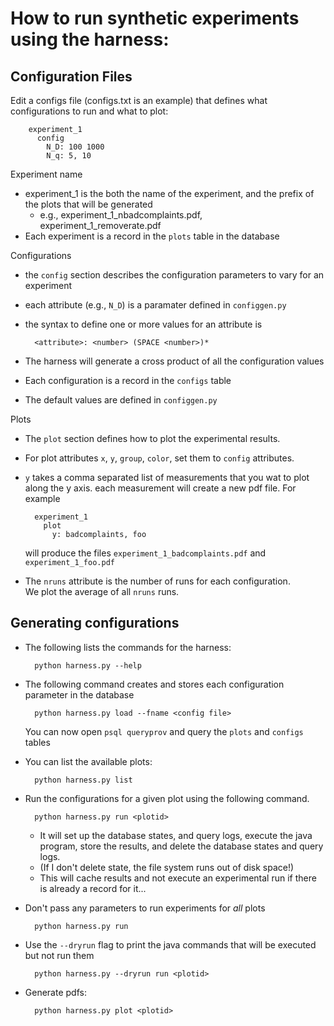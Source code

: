 # How to run synthetic experiments using the harness:


## Configuration Files

Edit a configs file (configs.txt is an example) that defines what configurations to run and what to plot:

        experiment_1
          config
            N_D: 100 1000
            N_q: 5, 10

Experiment name

* experiment_1 is the both the name of the experiment, and the prefix of the plots that will be generated
  * e.g., experiment_1_nbadcomplaints.pdf, experiment_1_removerate.pdf
* Each experiment is a record in the `plots` table in the database

Configurations

* the `config` section describes the configuration parameters to vary for an experiment
* each attribute (e.g., `N_D`) is a paramater defined in `configgen.py`
* the syntax to define one or more values for an attribute is

        <attribute>: <number> (SPACE <number>)*

* The harness will generate a cross product of all the configuration values
* Each configuration is a record in the `configs` table
* The default values are defined in `configgen.py`

Plots

* The `plot` section defines how to plot the experimental results.
* For plot attributes `x`, `y`, `group`, `color`, set them to `config` attributes.  
* `y` takes a comma separated list of measurements that you wat to plot along the y axis.
  each measurement will create a new pdf file.  For example

        experiment_1
          plot
            y: badcomplaints, foo

  will produce the files `experiment_1_badcomplaints.pdf` and `experiment_1_foo.pdf`
* The `nruns` attribute is the number of runs for each configuration.  
  We plot the average of all `nruns` runs.


## Generating configurations


* The following lists the commands for the harness:

        python harness.py --help

* The following command creates and stores each configuration parameter in the database

        python harness.py load --fname <config file>

  You can now open `psql queryprov` and query the `plots` and `configs` tables

* You can list the available plots:

        python harness.py list

* Run the configurations for a given plot using the following command.  

        python harness.py run <plotid>

  * It will set up the database states, and query logs, execute the java program, store the results, and
  delete the database states and query logs.  
  * (If I don't delete state, the file system runs out of disk space!)
  * This will cache results and not execute an experimental run if there is already a record for it...

* Don't pass any parameters to run experiments for _all_ plots

        python harness.py run

* Use the `--dryrun` flag to print the java commands that will be executed but not run them

        python harness.py --dryrun run <plotid> 

* Generate pdfs:

        python harness.py plot <plotid>
